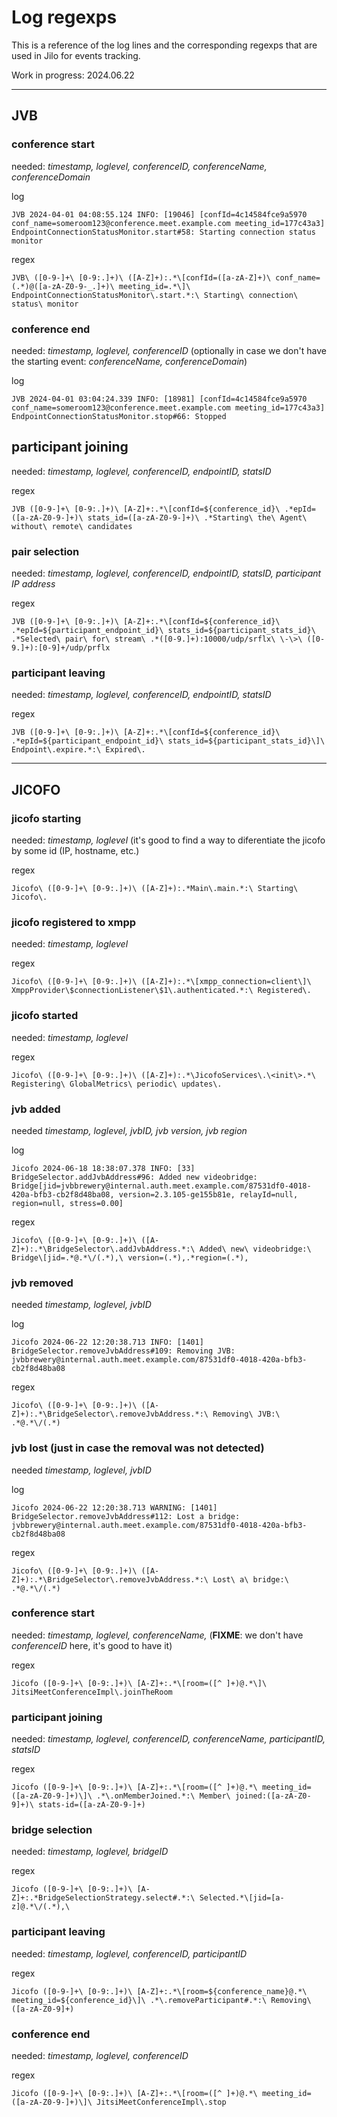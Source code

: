 # Log regexps

This is a reference of the log lines and the corresponding regexps that are used in Jilo for events tracking.

Work in progress: 2024.06.22

----

## JVB

### conference start
needed: *timestamp, loglevel, conferenceID, conferenceName, conferenceDomain*

log

```JVB 2024-04-01 04:08:55.124 INFO: [19046] [confId=4c14584fce9a5970 conf_name=someroom123@conference.meet.example.com meeting_id=177c43a3] EndpointConnectionStatusMonitor.start#58: Starting connection status monitor```

regex

```JVB\ ([0-9-]+\ [0-9:.]+)\ ([A-Z]+):.*\[confId=([a-zA-Z]+)\ conf_name=(.*)@([a-zA-Z0-9-_.]+)\ meeting_id=.*\]\ EndpointConnectionStatusMonitor\.start.*:\ Starting\ connection\ status\ monitor```

### conference end
needed: *timestamp, loglevel, conferenceID* (optionally in case we don't have the starting event: *conferenceName, conferenceDomain*)

log

```JVB 2024-04-01 03:04:24.339 INFO: [18981] [confId=4c14584fce9a5970 conf_name=someroom123@conference.meet.example.com meeting_id=177c43a3] EndpointConnectionStatusMonitor.stop#66: Stopped```

## participant joining
needed: *timestamp, loglevel, conferenceID, endpointID, statsID*

regex

```JVB ([0-9-]+\ [0-9:.]+)\ [A-Z]+:.*\[confId=${conference_id}\ .*epId=([a-zA-Z0-9-]+)\ stats_id=([a-zA-Z0-9-]+)\ .*Starting\ the\ Agent\ without\ remote\ candidates```

### pair selection
needed: *timestamp, loglevel, conferenceID, endpointID, statsID, participant IP address*

regex

```JVB ([0-9-]+\ [0-9:.]+)\ [A-Z]+:.*\[confId=${conference_id}\ .*epId=${participant_endpoint_id}\ stats_id=${participant_stats_id}\ .*Selected\ pair\ for\ stream\ .*([0-9.]+):10000/udp/srflx\ \-\>\ ([0-9.]+):[0-9]+/udp/prflx```

### participant leaving
needed: *timestamp, loglevel, conferenceID, endpointID, statsID*

regex

```JVB ([0-9-]+\ [0-9:.]+)\ [A-Z]+:.*\[confId=${conference_id}\ .*epId=${participant_endpoint_id}\ stats_id=${participant_stats_id}\]\ Endpoint\.expire.*:\ Expired\.```

----

## JICOFO

### jicofo starting
needed: *timestamp, loglevel* (it's good to find a way to diferentiate the jicofo by some id (IP, hostname, etc.)

regex

```Jicofo\ ([0-9-]+\ [0-9:.]+)\ ([A-Z]+):.*Main\.main.*:\ Starting\ Jicofo\.```

### jicofo registered to xmpp
needed: *timestamp, loglevel*

regex

```Jicofo\ ([0-9-]+\ [0-9:.]+)\ ([A-Z]+):.*\[xmpp_connection=client\]\ XmppProvider\$connectionListener\$1\.authenticated.*:\ Registered\.```

### jicofo started
needed: *timestamp, loglevel*

regex

```Jicofo\ ([0-9-]+\ [0-9:.]+)\ ([A-Z]+):.*\JicofoServices\.\<init\>.*\ Registering\ GlobalMetrics\ periodic\ updates\.```

### jvb added
needed *timestamp, loglevel, jvbID, jvb version, jvb region*

log

```Jicofo 2024-06-18 18:38:07.378 INFO: [33] BridgeSelector.addJvbAddress#96: Added new videobridge: Bridge[jid=jvbbrewery@internal.auth.meet.example.com/87531df0-4018-420a-bfb3-cb2f8d48ba08, version=2.3.105-ge155b81e, relayId=null, region=null, stress=0.00]```

regex

```Jicofo\ ([0-9-]+\ [0-9:.]+)\ ([A-Z]+):.*\BridgeSelector\.addJvbAddress.*:\ Added\ new\ videobridge:\ Bridge\[jid=.*@.*\/(.*),\ version=(.*),.*region=(.*),```

### jvb removed
needed *timestamp, loglevel, jvbID*

log

```Jicofo 2024-06-22 12:20:38.713 INFO: [1401] BridgeSelector.removeJvbAddress#109: Removing JVB: jvbbrewery@internal.auth.meet.example.com/87531df0-4018-420a-bfb3-cb2f8d48ba08```

regex

```Jicofo\ ([0-9-]+\ [0-9:.]+)\ ([A-Z]+):.*\BridgeSelector\.removeJvbAddress.*:\ Removing\ JVB:\ .*@.*\/(.*)```

### jvb lost (just in case the removal was not detected)
needed *timestamp, loglevel, jvbID*

log

```Jicofo 2024-06-22 12:20:38.713 WARNING: [1401] BridgeSelector.removeJvbAddress#112: Lost a bridge: jvbbrewery@internal.auth.meet.example.com/87531df0-4018-420a-bfb3-cb2f8d48ba08```

regex

```Jicofo\ ([0-9-]+\ [0-9:.]+)\ ([A-Z]+):.*\BridgeSelector\.removeJvbAddress.*:\ Lost\ a\ bridge:\ .*@.*\/(.*)```

### conference start
needed: *timestamp, loglevel, conferenceName,* (**FIXME**: we don't have *conferenceID* here, it's good to have it)

regex

```Jicofo ([0-9-]+\ [0-9:.]+)\ [A-Z]+:.*\[room=([^ ]+)@.*\]\ JitsiMeetConferenceImpl\.joinTheRoom```

### participant joining
needed: *timestamp, loglevel, conferenceID, conferenceName, participantID, statsID*

regex

```Jicofo ([0-9-]+\ [0-9:.]+)\ [A-Z]+:.*\[room=([^ ]+)@.*\ meeting_id=([a-zA-Z0-9-]+)\]\ .*\.onMemberJoined.*:\ Member\ joined:([a-zA-Z0-9]+)\ stats-id=([a-zA-Z0-9-]+)```

### bridge selection
needed: *timestamp, loglevel, bridgeID*

regex

```Jicofo ([0-9-]+\ [0-9:.]+)\ [A-Z]+:.*BridgeSelectionStrategy.select#.*:\ Selected.*\[jid=[a-z]@.*\/(.*),\ ```

### participant leaving
needed: *timestamp, loglevel, conferenceID, participantID*

regex

```Jicofo ([0-9-]+\ [0-9:.]+)\ [A-Z]+:.*\[room=${conference_name}@.*\ meeting_id=${conference_id}\]\ .*\.removeParticipant#.*:\ Removing\ ([a-zA-Z0-9]+)```

### conference end
needed: *timestamp, loglevel, conferenceID*

regex

```Jicofo ([0-9-]+\ [0-9:.]+)\ [A-Z]+:.*\[room=([^ ]+)@.*\ meeting_id=([a-zA-Z0-9-]+)\]\ JitsiMeetConferenceImpl\.stop```
